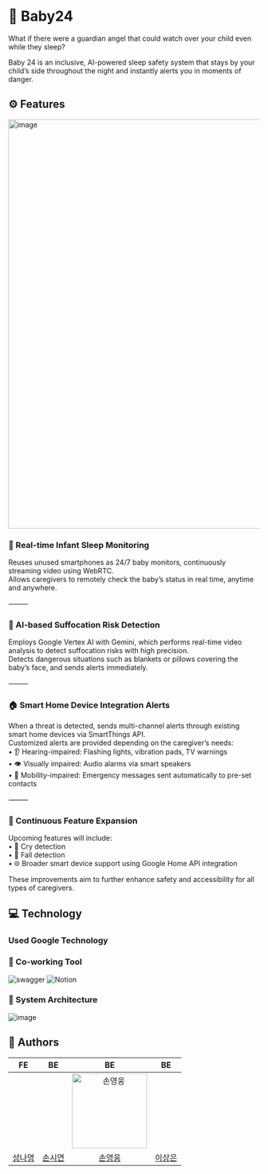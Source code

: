 # 🍼 Baby24
What if there were a guardian angel that could watch over your child even while they sleep?

Baby 24 is an inclusive, AI-powered sleep safety system that stays by your child’s side throughout the night and instantly alerts you in moments of danger.

## ⚙️ Features
<img width="821" alt="image" src="https://github.com/user-attachments/assets/ea736ece-4550-4dc6-98df-6b006aa9a98b" />


### 🛌 Real-time Infant Sleep Monitoring

Reuses unused smartphones as 24/7 baby monitors, continuously streaming video using WebRTC.  
Allows caregivers to remotely check the baby’s status in real time, anytime and anywhere.  

⸻

### 🤖 AI-based Suffocation Risk Detection

Employs Google Vertex AI with Gemini, which performs real-time video analysis to detect suffocation risks with high precision.   
Detects dangerous situations such as blankets or pillows covering the baby’s face, and sends alerts immediately.  

⸻

### 🏠 Smart Home Device Integration Alerts

When a threat is detected, sends multi-channel alerts through existing smart home devices via SmartThings API.   
Customized alerts are provided depending on the caregiver’s needs:  
	•	👂 Hearing-impaired: Flashing lights, vibration pads, TV warnings  
	•	👁️ Visually impaired: Audio alarms via smart speakers  
	•	🚶 Mobility-impaired: Emergency messages sent automatically to pre-set contacts  

⸻

### 🔄 Continuous Feature Expansion  

Upcoming features will include:  
	•	👶 Cry detection  
	•	🤕 Fall detection  
	•	🌐 Broader smart device support using Google Home API integration  

These improvements aim to further enhance safety and accessibility for all types of caregivers.

 ## 💻 Technology

 ### Used Google Technology

 ### 📑 Co-working Tool
 ![swagger](https://img.shields.io/badge/swagger-85EA2D.svg?style=flat-square&logo=swagger&logoColor=white)
![Notion](https://img.shields.io/badge/Notion-%23000000.svg?style=flat-square&logo=notion&logoColor=white)

 ### 🔎 System Architecture
![image](https://github.com/user-attachments/assets/6aeb0c9b-e520-4f12-81cd-01c454434bdf)

## 👶 Authors  
|          FE          |          BE          |          BE          |          BE          |            
| :------------------------------------------------------------------------------------------: | :---------------------------------------------------------------------------------------: |  :---------------------------------------------------------------------------------------: |  :---------------------------------------------------------------------------------------: | 
| <img src=""/> | <img src=""/> | <img src="https://avatars.githubusercontent.com/u/150361814?v=4" width=150px alt="손영웅"/> |  <img src=""/> | 
|          [성나영](https://github.com/sna0e)          |          [손시연](https://github.com/siyeonSon)          |          [손영웅](https://github.com/handher0)          |          [이상은](https://github.com/KkomSang)          |
